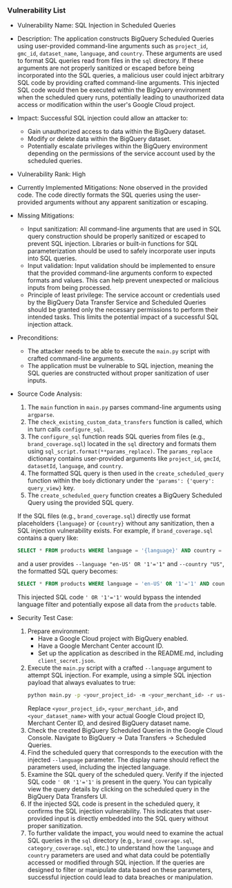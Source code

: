 ### Vulnerability List

- Vulnerability Name: SQL Injection in Scheduled Queries
- Description: The application constructs BigQuery Scheduled Queries using user-provided command-line arguments such as `project_id`, `gmc_id`, `dataset_name`, `language`, and `country`. These arguments are used to format SQL queries read from files in the `sql` directory. If these arguments are not properly sanitized or escaped before being incorporated into the SQL queries, a malicious user could inject arbitrary SQL code by providing crafted command-line arguments. This injected SQL code would then be executed within the BigQuery environment when the scheduled query runs, potentially leading to unauthorized data access or modification within the user's Google Cloud project.
- Impact: Successful SQL injection could allow an attacker to:
    - Gain unauthorized access to data within the BigQuery dataset.
    - Modify or delete data within the BigQuery dataset.
    - Potentially escalate privileges within the BigQuery environment depending on the permissions of the service account used by the scheduled queries.
- Vulnerability Rank: High
- Currently Implemented Mitigations: None observed in the provided code. The code directly formats the SQL queries using the user-provided arguments without any apparent sanitization or escaping.
- Missing Mitigations:
    - Input sanitization: All command-line arguments that are used in SQL query construction should be properly sanitized or escaped to prevent SQL injection. Libraries or built-in functions for SQL parameterization should be used to safely incorporate user inputs into SQL queries.
    - Input validation: Input validation should be implemented to ensure that the provided command-line arguments conform to expected formats and values. This can help prevent unexpected or malicious inputs from being processed.
    - Principle of least privilege: The service account or credentials used by the BigQuery Data Transfer Service and Scheduled Queries should be granted only the necessary permissions to perform their intended tasks. This limits the potential impact of a successful SQL injection attack.
- Preconditions:
    - The attacker needs to be able to execute the `main.py` script with crafted command-line arguments.
    - The application must be vulnerable to SQL injection, meaning the SQL queries are constructed without proper sanitization of user inputs.
- Source Code Analysis:
    1. The `main` function in `main.py` parses command-line arguments using `argparse`.
    2. The `check_existing_custom_data_transfers` function is called, which in turn calls `configure_sql`.
    3. The `configure_sql` function reads SQL queries from files (e.g., `brand_coverage.sql`) located in the `sql` directory and formats them using `sql_script.format(**params_replace)`. The `params_replace` dictionary contains user-provided arguments like `project_id`, `gmcId`, `datasetId`, `language`, and `country`.
    4. The formatted SQL query is then used in the `create_scheduled_query` function within the `body` dictionary under the `'params': {'query': query_view}` key.
    5. The `create_scheduled_query` function creates a BigQuery Scheduled Query using the provided SQL query.

    If the SQL files (e.g., `brand_coverage.sql`) directly use format placeholders `{language}` or `{country}` without any sanitization, then a SQL injection vulnerability exists. For example, if `brand_coverage.sql` contains a query like:
    ```sql
    SELECT * FROM products WHERE language = '{language}' AND country = '{country}';
    ```
    and a user provides `--language "en-US' OR '1'='1"` and `--country "US"`, the formatted SQL query becomes:
    ```sql
    SELECT * FROM products WHERE language = 'en-US' OR '1'='1' AND country = 'US';
    ```
    This injected SQL code `' OR '1'='1'` would bypass the intended language filter and potentially expose all data from the `products` table.

- Security Test Case:
    1. Prepare environment:
        - Have a Google Cloud project with BigQuery enabled.
        - Have a Google Merchant Center account ID.
        - Set up the application as described in the README.md, including `client_secret.json`.
    2. Execute the `main.py` script with a crafted `--language` argument to attempt SQL injection. For example, using a simple SQL injection payload that always evaluates to true:
       ```bash
       python main.py -p <your_project_id> -m <your_merchant_id> -r us-central1 -d <your_dataset_name> -l "en-US' OR '1'='1" -c "US" -e 7
       ```
       Replace `<your_project_id>`, `<your_merchant_id>`, and `<your_dataset_name>` with your actual Google Cloud project ID, Merchant Center ID, and desired BigQuery dataset name.
    3. Check the created BigQuery Scheduled Queries in the Google Cloud Console. Navigate to BigQuery -> Data Transfers -> Scheduled Queries.
    4. Find the scheduled query that corresponds to the execution with the injected `--language` parameter. The display name should reflect the parameters used, including the injected language.
    5. Examine the SQL query of the scheduled query. Verify if the injected SQL code `' OR '1'='1'` is present in the query. You can typically view the query details by clicking on the scheduled query in the BigQuery Data Transfers UI.
    6. If the injected SQL code is present in the scheduled query, it confirms the SQL injection vulnerability. This indicates that user-provided input is directly embedded into the SQL query without proper sanitization.
    7. To further validate the impact, you would need to examine the actual SQL queries in the `sql` directory (e.g., `brand_coverage.sql`, `category_coverage.sql`, etc.) to understand how the `language` and `country` parameters are used and what data could be potentially accessed or modified through SQL injection. If the queries are designed to filter or manipulate data based on these parameters, successful injection could lead to data breaches or manipulation.